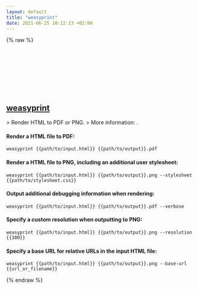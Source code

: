 ```yaml
---
layout: default
title: "weasyprint"
date: 2021-06-25 18:12:13 +02:00
---
```

{% raw %}
<h2 id="weasyprint">
  <a href="/en/common/weasyprint.html">weasyprint</a> <a href="#weasyprint"><svg class="icon">
    <use href="/assets/images/unicode_sprite.svg#link" />
  </svg></a>
</h2>
> Render HTML to PDF or PNG.
> More information: <https://weasyprint.org/>.

#### Render a HTML file to PDF:
```shell
weasyprint {{path/to/input.html}} {{path/to/output}}.pdf
```
#### Render a HTML file to PNG, including an additional user stylesheet:
```shell
weasyprint {{path/to/input.html}} {{path/to/output}}.png --stylesheet {{path/to/stylesheet.css}}
```
#### Output additional debugging information when rendering:
```shell
weasyprint {{path/to/input.html}} {{path/to/output}}.pdf --verbose
```
#### Specify a custom resolution when outputting to PNG:
```shell
weasyprint {{path/to/input.html}} {{path/to/output}}.png --resolution {{300}}
```
#### Specify a base URL for relative URLs in the input HTML file:
```shell
weasyprint {{path/to/input.html}} {{path/to/output}}.png --base-url {{url_or_filename}}
```
{% endraw %}
